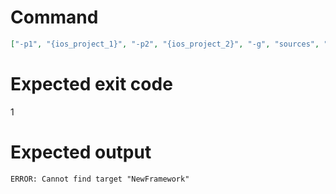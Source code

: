 # Command
```json
["-p1", "{ios_project_1}", "-p2", "{ios_project_2}", "-g", "sources", "-t", "NewFramework", "-f", "markdown", "-v"]
```

# Expected exit code
1

# Expected output
```
ERROR: Cannot find target "NewFramework"

```
